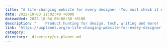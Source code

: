 ```yaml
---
title: "A life-changing website for every designer -You must check it out!"
date: 2022-10-03 11:02:40 +0000
dateadded: 2022-10-04 00:00:38 +0100
description: "    Product hunting for design, tech, writing and more!  Continue reading on UX Planet »  "
link: "https://uxplanet.org/a-life-changing-website-for-every-designer-you-must-check-it-out-4088248b0c12?source=rss----819cc2aaeee0---4"
category:
directory: _directory/ux-planet.md
---
```

